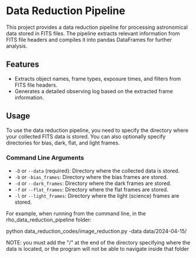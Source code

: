 # Data Reduction Pipeline

This project provides a data reduction pipeline for processing astronomical data stored in FITS files. The pipeline extracts relevant information from FITS file headers and compiles it into pandas DataFrames for further analysis.

## Features

- Extracts object names, frame types, exposure times, and filters from FITS file headers.
- Generates a detailed observing log based on the extracted frame information.

## Usage

To use the data reduction pipeline, you need to specify the directory where your collected FITS data is stored. You can also optionally specify directories for bias, dark, flat, and light frames. 

### Command Line Arguments

- `-D` or `--data` (required): Directory where the collected data is stored.
- `-b` or `-bias_frames`: Directory where the bias frames are stored.
- `-d` or `--dark_frames`: Directory where the dark frames are stored.
- `-f` or `--flat_frames`: Directory where the flat frames are stored.
- `-l` or `--light_frames`: Directory where the light (science) frames are stored.

For example, when running from the command line, in the rho_data_reduction_pipeline folder:

python data_reduction_codes/image_reduction.py -data data/2024-04-15/

NOTE: you must add the "/" at the end of the directory specifying where the data is located, or the program will not be able to navigate inside that folder 
